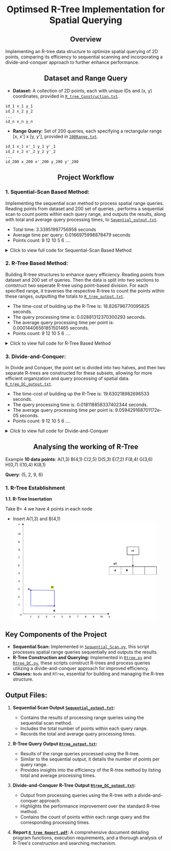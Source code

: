 # __<center>Optimsed R-Tree Implementation for Spatial Querying</center>__


## __<center>Overview</center>__

Implementing an R-tree data structure to optimize spatial querying of 2D points, comparing its efficiency to sequential scanning and incorporating a divide-and-conquer approach to further enhance performance.

## __<center>Dataset and Range Query</center>__
- **Dataset:** A collection of 2D points, each with unique IDs and (x, y) coordinates, provided in [`R_tree_Construction.txt`](https://github.com/VivianNg9/Optimised-R-Tree-Implementation-for-Spatial-Querying/blob/main/R_tree_construction.txt).
``` 
id_1 x_1 y_1
id_2 x_2 y_2
...
id_n x_n y_n
```


- **Range Query:** Set of 200 queries, each specifying a rectangular range [x, x'] x [y, y'], provided in [`200Range.txt`](https://github.com/VivianNg9/Optimised-R-Tree-Implementation-for-Spatial-Querying/blob/main/200Range.txt).
``` 
id_1 x_1 x'_1 y_1 y'_1
id_2 x_2 x'_2 y_2 y'_2
...
id_200 x_200 x'_200 y_200 y'_200
```

## __<center>Project Workflow</center>__

### 1. **Squential-Scan Based Method:** 

Implementing the sequential scan method to process spatial range queries. Reading points from dataset and 200 set of queries , performs a sequential scan to count points within each query range, and outputs the results, along with total and average query processing times, to [`Squential_output.txt`](https://github.com/VivianNg9/Optimised-R-Tree-Implementation-for-Spatial-Querying/blob/main/Squential_output.txt).
- Total time: 3.33951997756958 seconds
- Average time per query: 0.0166975998878479 seconds
- Points count:
  9
  12
  10
  5
  6
  ....

<details>
  <summary>Click to view full code for Sequential-Scan Based Method</summary>

```python
import time

# Load the points from the dataset file
points = [] # Create a blank list to store data points
n=0
with open("R_tree_construction.txt", "r") as file:
    # Iterate over each line in the file
    for data in file.readlines():
        data = data.split()
        # Append a dictionary to 'points' with id, x, and y from the line, converting strings to integers
        points.append( 
            {
                "id": int(data[0]),  
                "x": int(data[1]),   
                "y": int(data[2])    
            }
        )


# Load the range queries
queries = [] # Create a blank list to store query ranges
with open("200Range.txt","r") as range:
    for r in range.readlines():
        r = r.split()  
        # Append a dictionary to 'queries' with x1, x2, y1, and y2 from the line, converting strings to integers
        queries.append({ 
            "x1": int(r[1]),  
            "x2": int(r[2]),  
            "y1": int(r[3]),  
            "y2": int(r[4])   
        })

# List to store the results of each query
results = []
start_time = time.time()  # Record the start time of the query processing

# Iterate through each query in 'queries'
for query in queries:
    count = 0  
    # Iterate through each point in 'points'
    for point in points:
        # Check if the point lies within the bounds of the query box
        if query["x1"] <= point["x"] <= query["x2"] and query["y1"] <= point["y"] <= query["y2"]:
            count += 1  # Increment counter if the point is within the query box
    results.append(count)  # Append the count of points in the query box to 'results'

end_time = time.time()  # Record the end time of the query processing
total_time = end_time - start_time  # Calculate total time taken for processing
average_time_per_query = total_time / len(results)  # Calculate average time per query

# Export the results to an output file
with open('Squential_output.txt', 'w') as f:
    f.write('Total time: ' + str(total_time) + ' seconds' + '\n') 
    f.write('Average time per query: ' + str(average_time_per_query) + ' seconds' + 2*'\n')
    f.write('Points count: ' + "\n")
    for count in results:
        f.write(str(count) + '\n')
```
</details>

### 2. **R-Tree Based Method:** 
Building R-tree structures to enhance query efficiency. Reading points from dataset and 200 set of queries. Then the data is split into two sections to contstruct two seperate R-tree using point-based division. For each specified range, it traverses the respective R-tree to count the points within these ranges, outputting the totals to [`R_tree_output.txt`](https://github.com/VivianNg9/Optimised-R-Tree-Implementation-for-Spatial-Querying/blob/main/Rtree_output.txt).
- The time-cost of building up the R-Tree is: 18.826796770095825 seconds.
- The query processing time is: 0.02881312370300293 seconds.
- The average query processing time per point is: 0.00014406561851501465 seconds.
- Points count:
  9
  12
  10
  5
  6
  ....
<details>
  <summary>Click to view full code for R-Tree Based Method</summary>

```python
import sys
import math
import time

B = 4
def main():
    points = [] # Create a blank list to store data points
    with open("R_tree_construction.txt", "r") as file:
        for data in file.readlines():
            data = data.split()
            # Append a dictionary to 'points' with id, x, and y from the line, converting strings to integers
            points.append({
                "id": int(data[0]),
                "x": int(data[1]),
                "y": int(data[2])
            }
        )
            print("x=", data[1], "y=", data[2])

# Load the range queries
    queries = [] # Create a blank list to store query ranges
    with open("200Range.txt", "r") as range:
        for r in range.readlines():
            r = r.split()
            # Append a dictionary to 'queries' with x1, x2, y1, and y2 from the line, converting strings to integers
            queries.append({
                "x1": int(r[1]),
                "x2": int(r[2]),
                "y1": int(r[3]),
                "y2": int(r[4])
        })
            print ("The current query is", queries[-1])

    # Build R-Tree
    rtree = RTree()

    print("build R-Tree: ")
    print("\n")
    R_Tree_start=time.time() # Record the start time of the query processing

    for point in points: #insert data points from the root one by one 
        rtree.insert(rtree.root, point) 

    R_Tree_end = time.time()  # Record the end time of the query processing
    Used_time=R_Tree_end-R_Tree_start # Calculate total time to build rtree
    print("R-Tree construction completed\n")
    print("The time-cost of building up the R-Tree is",Used_time,"seconds.\n")

    results = [] # create a blank list to store the results
    Answer_query_start=time.time() # record start time for query
    for query in queries: # append points achieve from query function of rtree
        results.append(rtree.query(rtree.root, query))
    Answer_query_end=time.time()
    Query_processing_time=Answer_query_end-Answer_query_start # calculate total query time
    
    print ("There are",results,"data points included in the query.\n")
    print ("The query processing time is",Query_processing_time,"seconds.")

# Create R_tree_output:
    with open('Rtree_output.txt', 'w') as f: 
        f.write("The time-cost of building up the R-Tree is: " + str(Used_time) +" seconds.\n") # Print total time to build rtree
        f.write("The query processing time is: " + str(Query_processing_time) + " seconds.\n") # print total query time
        f.write("The average query processing time per point is: " + str(Query_processing_time/len(results)) + " seconds.\n") # Print average query time
        
        f.write('Points count: ' + "\n")
        for count in results:
            f.write(str(count) + '\n')



class Node(object): #node class
    def __init__(self):
        self.id = 0
        self.child_nodes = [] # list of child nodes ( for internal nodes)
        self.data_points = [] # list of datapoints (for leaf nodes)
        self.parent = None # parent node 
        self.MBR = { #MBR of the node (add value -1 for update later when build the rtree)
            'x1': -1,
            'y1': -1,
            'x2': -1,
            'y2': -1,
        }
    def perimeter(self): # calculate half permeter of the node
        return (self.MBR['x2'] - self.MBR['x1']) + (self.MBR['y2'] - self.MBR['y1'])

    def is_overflow(self): #Check overflow
        if self.is_leaf():
            if self.data_points.__len__() > B: # Check if number of datapoints > B
                return True
            else:
                return False
        else:
            if self.child_nodes.__len__() > B: #Check if number of child nodes > B
                return True
            else:
                return False

    def is_root(self): #Check if the node is root node
        if self.parent is None: #Is a root node if there is no parent node. Otherwise not root node
            return True
        else:
            return False

    def is_leaf(self): #Check if the node is leaf node
        if self.child_nodes.__len__() == 0: #Is leaf node if there is child node. Otherwise leaf node
            return True
        else:
            return False

class RTree(object): #R tree class
    def __init__(self):
        self.root = Node() #Create a root

    def query(self, node, query): #run to answer the query
        num = 0
        if node.is_leaf(): #If the node is leaf node, check the datapoints are in the node
            for point in node.data_points: #check if point in node covered by query
                if self.is_covered(point, query):
                    num = num + 1
            return num
        else:
            for child in node.child_nodes: #If it is not a leaf node, use MBR to check all the child nodes to see whether there is an intersection
                if self.is_intersect(child, query): #If there is an intesection, keep continue to check the child nodes in the next layer till the leaf nodes
                    num = num + self.query(child, query)
            return num

    def is_covered(self, point, query): #Check if points in nodes covered by the query range
        x1, x2, y1, y2 = query['x1'], query['x2'], query['y1'], query['y2']
        if x1 <= point['x'] <= x2 and y1 <= point['y'] <= y2: #Is covered if the x,y of points inside the x1-x2, y1-y2 range
            return True
        else:
            return False    

    def is_intersect(self, node, query): 
        center1_x = (node.MBR['x2'] + node.MBR['x1']) / 2 # Get the x of centerpoint of the node's MBR
        center1_y = (node.MBR['y2'] + node.MBR['y1']) / 2 # Get the y of centerpoint of the node's MBR
        length1 = node.MBR['x2'] - node.MBR['x1'] # Get the length of the node's MBR based on x axis
        width1 = node.MBR['y2'] - node.MBR['y1'] # Get the length of the node's MBR based on y axis
        center2_x = (query['x2'] + query['x1']) / 2 # Get the x of centerpoint of the query's MBR
        center2_y = (query['y2'] + query['y1']) / 2# Get the y of centerpoint of the query's MBR
        length2 = query['x2'] - query['x1'] # Get the length of the range's MBR based on x axis
        width2 = query['y2'] - query['y1'] # Get the length of the range's MBR based on y axis
        if abs(center1_x - center2_x) <= length1 / 2 + length2 / 2 and\
                abs(center1_y - center2_y) <= width1 / 2 + width2 / 2:  #Check if 2 MBR intersects ( distance between 2 centers smaller than length of MBR's sides)
            return True
        else:
            return False                    


    def insert(self, u, p): # insert p(data point) to u (MBR)
        if u.is_leaf(): #check if u is a leaf node
            self.add_data_point(u, p) #add the data point and update the corresponding MBR
            if u.is_overflow(): #Check overflow
                self.handle_overflow(u) #handle overflow for leaf nodes
        else:
            v = self.choose_subtree(u, p) #choose a subtree to insert the data point to miminize the perimeter sum
            self.insert(v, p) #keep continue to check the next layer recursively until it is leaf node
            self.update_mbr(v) #update the MBR for inserting the data point

    def choose_subtree(self, u, p): 
        if u.is_leaf(): #find the leaf and insert the data point
            return u
        else:
            min_increase = sys.maxsize #set an initial value for perimeter increasement
            best_child = None #define the best child node to insert point
            for child in u.child_nodes: #check each child to find the best node to insert the point 
                if min_increase > self.peri_increase(child, p): # check if the perimeter increasement is lower than the min_increase
                    min_increase = self.peri_increase(child, p)
                    best_child = child #change best_child to the child node which the peri_increase is the lowest
            return best_child

    def peri_increase(self, node, p): # calculate the increase of the perimeter after inserting the new data point
        # new perimeter(max/min of node's mbr and the new points) - original perimeter = increase of perimeter
        origin_mbr = node.MBR
        x1, x2, y1, y2 = origin_mbr['x1'], origin_mbr['x2'], origin_mbr['y1'], origin_mbr['y2']
        increase = (max([x1, x2, p['x']]) - min([x1, x2, p['x']]) +
                    max([y1, y2, p['y']]) - min([y1, y2, p['y']])) - node.perimeter()
        return increase


    def handle_overflow(self, u):
        u1, u2 = self.split(u) #u1 u2 are the two splits returned by the function "split"
        # if u is root, create a new root with s1 and s2 as its' children
        if u.is_root():
            new_root = Node() # create new node for the root
            self.add_child(new_root, u1) #add u1 as children to new root
            self.add_child(new_root, u2) #add u2 as children to new root
            self.root = new_root #update the root of the rtree 
            self.update_mbr(new_root)# update the mbr of the root node
        # if u is not root, delete u, and set s1 and s2 as u's parent's new children
        else:
            w = u.parent
            # copy the information of s1 into u
            w.child_nodes.remove(u)
            self.add_child(w, u1) #link the two splits and update the corresponding MBR
            self.add_child(w, u2)
            if w.is_overflow(): #check the parent node recursively for overflow
                self.handle_overflow(w)
            
    def split(self, u):
        # split u into s1 and s2
        best_s1 = Node() # create two nodes s1 and s2
        best_s2 = Node()
        best_perimeter = sys.maxsize
        # u is a leaf node
        if u.is_leaf():
            m = u.data_points.__len__()
            # create two different kinds of divides
            divides = [sorted(u.data_points, key=lambda data_point: data_point['x']),
                       sorted(u.data_points, key=lambda data_point: data_point['y'])] #sorting the points based on X dimension and Y dimension
            for divide in divides:
                for i in range(math.ceil(0.4 * B), m - math.ceil(0.4 * B) + 1): #check the combinations to find a near-optimal one
                    s1 = Node() #Create 1 node contains the first part 
                    s1.data_points = divide[0: i]
                    self.update_mbr(s1)
                    s2 = Node() #Create 1 node contains the second part
                    s2.data_points = divide[i: divide.__len__()]
                    self.update_mbr(s2)
                    if best_perimeter > s1.perimeter() + s2.perimeter(): #Find the best combination to minimize the total perimeter
                        best_perimeter = s1.perimeter() + s2.perimeter()
                        best_s1 = s1
                        best_s2 = s2

        # u is an internal node
        else:
            # create four different kinds of divides
            m = u.child_nodes.__len__()
            divides = [sorted(u.child_nodes, key=lambda child_node: child_node.MBR['x1']), #sorting based on MBRs
                       sorted(u.child_nodes, key=lambda child_node: child_node.MBR['x2']), 
                       sorted(u.child_nodes, key=lambda child_node: child_node.MBR['y1']),
                       sorted(u.child_nodes, key=lambda child_node: child_node.MBR['y2'])]
            for divide in divides:
                for i in range(math.ceil(0.4 * B), m - math.ceil(0.4 * B) + 1): #check the combinations
                    s1 = Node() #Create 1 node contains the first part 
                    s1.child_nodes = divide[0: i]
                    self.update_mbr(s1)
                    s2 = Node() #Create 1 node contains the second part
                    s2.child_nodes = divide[i: divide.__len__()]
                    self.update_mbr(s2)
                    if best_perimeter > s1.perimeter() + s2.perimeter(): #Find the best combination to minimize the total perimeter
                        best_perimeter = s1.perimeter() + s2.perimeter()
                        best_s1 = s1
                        best_s2 = s2

        for child in best_s1.child_nodes: # Update the parent node of the splitted node's children node
            child.parent = best_s1
        for child in best_s2.child_nodes: # Update the parent node of the splitted node's children node
            child.parent = best_s2

        return best_s1, best_s2


    def add_child(self, node, child):
        node.child_nodes.append(child) #add child nodes to the current parent (node) and update the MBRs. It is used in handeling overflows
        child.parent = node
        if child.MBR['x1'] < node.MBR['x1']: #Recalculate MBR
            node.MBR['x1'] = child.MBR['x1']
        if child.MBR['x2'] > node.MBR['x2']:
            node.MBR['x2'] = child.MBR['x2']
        if child.MBR['y1'] < node.MBR['y1']:
            node.MBR['y1'] = child.MBR['y1']
        if child.MBR['y2'] > node.MBR['y2']:
            node.MBR['y2'] = child.MBR['y2']
    # return the child whose MBR requires the minimum increase in perimeter to cover p

    def add_data_point(self, node, data_point): #add data points and update the the MBRS
        node.data_points.append(data_point)
        if data_point['x'] < node.MBR['x1']:
            node.MBR['x1'] = data_point['x']
        if data_point['x'] > node.MBR['x2']:
            node.MBR['x2'] = data_point['x']
        if data_point['y'] < node.MBR['y1']:
            node.MBR['y1'] = data_point['y']
        if data_point['y'] > node.MBR['y2']:
            node.MBR['y2'] = data_point['y']


    def update_mbr(self, node): #update MBRs when forming a new MBR. It is used in checking the combinations and update the root
        x_list = []
        y_list = []
        if node.is_leaf(): #Add x and y to x_list and y_list for leaf node
            x_list = [point['x'] for point in node.data_points]
            y_list = [point['y'] for point in node.data_points]
        else: #If node is not leaf node, add x and y of child node's MBR
            x_list = [child.MBR['x1'] for child in node.child_nodes] + [child.MBR['x2'] for child in node.child_nodes]
            y_list = [child.MBR['y1'] for child in node.child_nodes] + [child.MBR['y2'] for child in node.child_nodes]
        new_mbr = { #update MBR 
            'x1': min(x_list),
            'x2': max(x_list),
            'y1': min(y_list),
            'y2': max(y_list)
        }
        node.MBR = new_mbr


if __name__ == '__main__':
    main()
```
</details>

### 3. **Divide-and-Conquer:** 
In Divide and Conquer, the  point  set  is  divided  into  two  halves,  and  then  two separate R-trees are constructed for these subsets, allowing for more efficient organization and query processing of spatial data. [`R_tree_DC_output.txt`](https://github.com/VivianNg9/Optimised-R-Tree-Implementation-for-Spatial-Querying/blob/main/Rtree_DC_output.txt).
- The time-cost of building up the R-Tree is: 19.630218982696533 seconds.
- The query processing time is: 0.018118858337402344 seconds.
- The average query processing time per point is: 9.059429168701172e-05 seconds.
- Points count:
  9
  12
  10
  5
  6
  ....
<details>
  <summary>Click to view full code for Divide-and-Conquer</summary>

```python
import sys
import math
import time

B = 4
def main():
    points = [] # Create a blank list to store data points
    with open("R_tree_construction.txt", "r") as file:
        for data in file.readlines():
            data = data.split()
            # Append a dictionary to 'points' with id, x, and y from the line, converting strings to integers
            points.append({
                "id": int(data[0]),
                "x": int(data[1]),
                "y": int(data[2])
            }
        )
            print("x=", data[1], "y=", data[2])

# Load the range queries
    queries = [] # Create a blank list to store query ranges
    with open("200Range.txt", "r") as range:
        for r in range.readlines():
            r = r.split()
            # Append a dictionary to 'queries' with x1, x2, y1, and y2 from the line, converting strings to integers
            queries.append({
                "x1": int(r[1]),
                "x2": int(r[2]),
                "y1": int(r[3]),
                "y2": int(r[4])
        })
            print ("The current query is", queries[-1])
    
    points.sort(key=lambda point: point['x'])  # Sort data points based on x-value

    # Divide the sorted data points into two sets
    mid_index = len(points) // 2
    points1 = points[:mid_index]
    points2 = points[mid_index:]
    

    # Build R-Tree for first half
    rtree1 = RTree()
    # build R-Tree for second half
    rtree2 = RTree()


    print("build R-Tree: ")
    print("\n")

    R_Tree_start=time.time() # Record the start time of the query processing
    
    for point in points1: #insert data points from the root one by one 
        rtree1.insert(rtree1.root, point) 
    for point in points2: #insert data points from the root one by one 
        rtree2.insert(rtree2.root, point) 

    R_Tree_end = time.time()  # Record the end time of the query processing
    Used_time=R_Tree_end-R_Tree_start # Calculate total time to build rtree
    print("R-Tree construction completed\n")
    print("The time-cost of building up the R-Tree is",Used_time,"seconds.\n")

    results = [] # create a blank list to store the results
    Answer_query_start=time.time() # record start time for query
    for query in queries:
        # Query both R-Trees
        results_rtree1 = rtree1.query(rtree1.root, query)
        results_rtree2 = rtree2.query(rtree2.root, query)
        # Combine results (this step may vary depending on your specific requirements)
        combined_results = results_rtree1 + results_rtree2
        results.append(combined_results)

    Answer_query_end=time.time()
    Query_processing_time=Answer_query_end-Answer_query_start # calculate total query time
    print ("There are",results,"data points included in the query.\n")
    print ("The query processing time is",Query_processing_time,"seconds.")

# Create R_tree_output:
    with open('Rtree_DC_output.txt', 'w') as f: 
        f.write("The time-cost of building up the R-Tree is: " + str(Used_time) +" seconds.\n") # Print total time to build rtree
        f.write("The query processing time is: " + str(Query_processing_time) + " seconds.\n") # print total query time
        f.write("The average query processing time per point is: " + str(Query_processing_time/len(results)) + " seconds.\n") # Print average query time
        
        f.write('Points count: ' + "\n")
        for count in results:
            f.write(str(count) + '\n')


class Node(object): #node class
    def __init__(self):
        self.id = 0
        self.child_nodes = [] # list of child nodes ( for internal nodes)
        self.data_points = [] # list of datapoints (for leaf nodes)
        self.parent = None # parent node 
        self.MBR = { #MBR of the node (add value -1 for update later when build the rtree)
            'x1': -1,
            'y1': -1,
            'x2': -1,
            'y2': -1,
        }
    def perimeter(self): # calculate half permeter of the node
        return (self.MBR['x2'] - self.MBR['x1']) + (self.MBR['y2'] - self.MBR['y1'])

    def is_overflow(self): #Check overflow
        if self.is_leaf():
            if self.data_points.__len__() > B: # Check if number of datapoints > B
                return True
            else:
                return False
        else:
            if self.child_nodes.__len__() > B: #Check if number of child nodes > B
                return True
            else:
                return False

    def is_root(self): #Check if the node is root node
        if self.parent is None: #Is a root node if there is no parent node. Otherwise not root node
            return True
        else:
            return False

    def is_leaf(self): #Check if the node is leaf node
        if self.child_nodes.__len__() == 0: #Is leaf node if there is child node. Otherwise leaf node
            return True
        else:
            return False

class RTree(object): #R tree class
    def __init__(self):
        self.root = Node() #Create a root

    def query(self, node, query): #run to answer the query
        num = 0
        if node.is_leaf(): #If the node is leaf node, check the datapoints are in the node
            for point in node.data_points: #check if point in node covered by query
                if self.is_covered(point, query):
                    num = num + 1
            return num
        else:
            for child in node.child_nodes: #If it is not a leaf node, use MBR to check all the child nodes to see whether there is an intersection
                if self.is_intersect(child, query): #If there is an intesection, keep continue to check the child nodes in the next layer till the leaf nodes
                    num = num + self.query(child, query)
            return num

    def is_covered(self, point, query): #Check if points in nodes covered by the query range
        x1, x2, y1, y2 = query['x1'], query['x2'], query['y1'], query['y2']
        if x1 <= point['x'] <= x2 and y1 <= point['y'] <= y2: #Is covered if the x,y of points inside the x1-x2, y1-y2 range
            return True
        else:
            return False    

    def is_intersect(self, node, query): 
        center1_x = (node.MBR['x2'] + node.MBR['x1']) / 2 # Get the x of centerpoint of the node's MBR
        center1_y = (node.MBR['y2'] + node.MBR['y1']) / 2 # Get the y of centerpoint of the node's MBR
        length1 = node.MBR['x2'] - node.MBR['x1'] # Get the length of the node's MBR based on x axis
        width1 = node.MBR['y2'] - node.MBR['y1'] # Get the length of the node's MBR based on y axis
        center2_x = (query['x2'] + query['x1']) / 2 # Get the x of centerpoint of the query's MBR
        center2_y = (query['y2'] + query['y1']) / 2# Get the y of centerpoint of the query's MBR
        length2 = query['x2'] - query['x1'] # Get the length of the range's MBR based on x axis
        width2 = query['y2'] - query['y1'] # Get the length of the range's MBR based on y axis
        if abs(center1_x - center2_x) <= length1 / 2 + length2 / 2 and\
                abs(center1_y - center2_y) <= width1 / 2 + width2 / 2:  #Check if 2 MBR intersects ( distance between 2 centers smaller than length of MBR's sides)
            return True
        else:
            return False                    


    def insert(self, u, p): # insert p(data point) to u (MBR)
        if u.is_leaf(): #check if u is a leaf node
            self.add_data_point(u, p) #add the data point and update the corresponding MBR
            if u.is_overflow(): #Check overflow
                self.handle_overflow(u) #handle overflow for leaf nodes
        else:
            v = self.choose_subtree(u, p) #choose a subtree to insert the data point to miminize the perimeter sum
            self.insert(v, p) #keep continue to check the next layer recursively until it is leaf node
            self.update_mbr(v) #update the MBR for inserting the data point

    def choose_subtree(self, u, p): 
        if u.is_leaf(): #find the leaf and insert the data point
            return u
        else:
            min_increase = sys.maxsize #set an initial value for perimeter increasement
            best_child = None #define the best child node to insert point
            for child in u.child_nodes: #check each child to find the best node to insert the point 
                if min_increase > self.peri_increase(child, p): # check if the perimeter increasement is lower than the min_increase
                    min_increase = self.peri_increase(child, p)
                    best_child = child #change best_child to the child node which the peri_increase is the lowest
            return best_child

    def peri_increase(self, node, p): # calculate the increase of the perimeter after inserting the new data point
        # new perimeter(max/min of node's mbr and the new points) - original perimeter = increase of perimeter
        origin_mbr = node.MBR
        x1, x2, y1, y2 = origin_mbr['x1'], origin_mbr['x2'], origin_mbr['y1'], origin_mbr['y2']
        increase = (max([x1, x2, p['x']]) - min([x1, x2, p['x']]) +
                    max([y1, y2, p['y']]) - min([y1, y2, p['y']])) - node.perimeter()
        return increase


    def handle_overflow(self, u):
        u1, u2 = self.split(u) #u1 u2 are the two splits returned by the function "split"
        # if u is root, create a new root with s1 and s2 as its' children
        if u.is_root():
            new_root = Node() # create new node for the root
            self.add_child(new_root, u1) #add u1 as children to new root
            self.add_child(new_root, u2) #add u2 as children to new root
            self.root = new_root #update the root of the rtree 
            self.update_mbr(new_root)# update the mbr of the root node
        # if u is not root, delete u, and set s1 and s2 as u's parent's new children
        else:
            w = u.parent
            # copy the information of s1 into u
            w.child_nodes.remove(u)
            self.add_child(w, u1) #link the two splits and update the corresponding MBR
            self.add_child(w, u2)
            if w.is_overflow(): #check the parent node recursively for overflow
                self.handle_overflow(w)
            
    def split(self, u):
        # split u into s1 and s2
        best_s1 = Node() # create two nodes s1 and s2
        best_s2 = Node()
        best_perimeter = sys.maxsize
        # u is a leaf node
        if u.is_leaf():
            m = u.data_points.__len__()
            # create two different kinds of divides
            divides = [sorted(u.data_points, key=lambda data_point: data_point['x']),
                       sorted(u.data_points, key=lambda data_point: data_point['y'])] #sorting the points based on X dimension and Y dimension
            for divide in divides:
                for i in range(math.ceil(0.4 * B), m - math.ceil(0.4 * B) + 1): #check the combinations to find a near-optimal one
                    s1 = Node() #Create 1 node contains the first part 
                    s1.data_points = divide[0: i]
                    self.update_mbr(s1)
                    s2 = Node() #Create 1 node contains the second part
                    s2.data_points = divide[i: divide.__len__()]
                    self.update_mbr(s2)
                    if best_perimeter > s1.perimeter() + s2.perimeter(): #Find the best combination to minimize the total perimeter
                        best_perimeter = s1.perimeter() + s2.perimeter()
                        best_s1 = s1
                        best_s2 = s2

        # u is an internal node
        else:
            # create four different kinds of divides
            m = u.child_nodes.__len__()
            divides = [sorted(u.child_nodes, key=lambda child_node: child_node.MBR['x1']), #sorting based on MBRs
                       sorted(u.child_nodes, key=lambda child_node: child_node.MBR['x2']), 
                       sorted(u.child_nodes, key=lambda child_node: child_node.MBR['y1']),
                       sorted(u.child_nodes, key=lambda child_node: child_node.MBR['y2'])]
            for divide in divides:
                for i in range(math.ceil(0.4 * B), m - math.ceil(0.4 * B) + 1): #check the combinations
                    s1 = Node() #Create 1 node contains the first part 
                    s1.child_nodes = divide[0: i]
                    self.update_mbr(s1)
                    s2 = Node() #Create 1 node contains the second part
                    s2.child_nodes = divide[i: divide.__len__()]
                    self.update_mbr(s2)
                    if best_perimeter > s1.perimeter() + s2.perimeter(): #Find the best combination to minimize the total perimeter
                        best_perimeter = s1.perimeter() + s2.perimeter()
                        best_s1 = s1
                        best_s2 = s2

        for child in best_s1.child_nodes: # Update the parent node of the splitted node's children node
            child.parent = best_s1
        for child in best_s2.child_nodes: # Update the parent node of the splitted node's children node
            child.parent = best_s2

        return best_s1, best_s2


    def add_child(self, node, child):
        node.child_nodes.append(child) #add child nodes to the current parent (node) and update the MBRs. It is used in handeling overflows
        child.parent = node
        if child.MBR['x1'] < node.MBR['x1']: #Recalculate MBR
            node.MBR['x1'] = child.MBR['x1']
        if child.MBR['x2'] > node.MBR['x2']:
            node.MBR['x2'] = child.MBR['x2']
        if child.MBR['y1'] < node.MBR['y1']:
            node.MBR['y1'] = child.MBR['y1']
        if child.MBR['y2'] > node.MBR['y2']:
            node.MBR['y2'] = child.MBR['y2']
    # return the child whose MBR requires the minimum increase in perimeter to cover p

    def add_data_point(self, node, data_point): #add data points and update the the MBRS
        node.data_points.append(data_point)
        if data_point['x'] < node.MBR['x1']:
            node.MBR['x1'] = data_point['x']
        if data_point['x'] > node.MBR['x2']:
            node.MBR['x2'] = data_point['x']
        if data_point['y'] < node.MBR['y1']:
            node.MBR['y1'] = data_point['y']
        if data_point['y'] > node.MBR['y2']:
            node.MBR['y2'] = data_point['y']


    def update_mbr(self, node): #update MBRs when forming a new MBR. It is used in checking the combinations and update the root
        x_list = []
        y_list = []
        if node.is_leaf(): #Add x and y to x_list and y_list for leaf node
            x_list = [point['x'] for point in node.data_points]
            y_list = [point['y'] for point in node.data_points]
        else: #If node is not leaf node, add x and y of child node's MBR
            x_list = [child.MBR['x1'] for child in node.child_nodes] + [child.MBR['x2'] for child in node.child_nodes]
            y_list = [child.MBR['y1'] for child in node.child_nodes] + [child.MBR['y2'] for child in node.child_nodes]
        new_mbr = { #update MBR 
            'x1': min(x_list),
            'x2': max(x_list),
            'y1': min(y_list),
            'y2': max(y_list)
        }
        node.MBR = new_mbr

if __name__ == '__main__':
    main()
```
</details>


## __<center>Analysing the working of R-Tree</center>__
Example **10 data points**: 
A(1,3)
B(4,1)
C(2,5) 
D(5,3)
E(7,2) 
F(8,4)
G(3,6)
H(0,7)
I(10,4)
K(8,1)

**Query**: (5, 2, 9, 6) 

### 1. R-Tree Establishment 
**1.1. R-Tree Insertation**

Take B= 4 we have 4 points in each node
- Insert A(1,3) and B(4,1)
![InsertAB](https://github.com/VivianNg9/Optimised-R-Tree-Implementation-for-Spatial-Querying/blob/main/image/InsertAB.png)





## Key Components of the Project
- **Sequential Scan:** Implemented in [`Sequential_Scan.py`](https://github.com/VivianNg9/Data-Mining/blob/main/R-tree/Sequential_Scan.py), this script processes spatial range queries sequentially and outputs the results.
- **R-Tree Construction and Querying:** Implemented in [`Rtree.py`](https://github.com/VivianNg9/Data-Mining/blob/main/R-tree/Rtree.py) and [`Rtree_DC.py`](https://github.com/VivianNg9/Data-Mining/blob/main/R-tree/Rtree_DC.py), these scripts construct R-trees and process queries utilizing a divide-and-conquer approach for improved efficiency.
- **Classes:** `Node` and `RTree`, essential for building and managing the R-tree structure.

## Output Files:
1. **Sequential Scan Output [`Sequential_output.txt`](https://github.com/VivianNg9/Data-Mining/blob/main/R-tree/Squential_output.txt):**
   - Contains the results of processing range queries using the sequential scan method.
   - Includes the total number of points within each query range.
   - Records the total and average query processing times.

2. **R-Tree Query Output [`Rtree_output.txt`](https://github.com/VivianNg9/Data-Mining/blob/main/R-tree/Rtree_output.txt):**
   - Results of the range queries processed using the R-tree.
   - Similar to the sequential output, it details the number of points per query range.
   - Provides insights into the efficiency of the R-tree method by listing total and average processing times.

3. **Divide-and-Conquer R-Tree Output [`Rtree_DC_output.txt`](https://github.com/VivianNg9/Data-Mining/blob/main/R-tree/Rtree_DC_output.txt):**
   - Output from processing queries using the R-tree with a divide-and-conquer approach.
   - Highlights the performance improvement over the standard R-tree method.
   - Contains the count of points within each range query and the corresponding processing times.

4. **Report [`R tree Report.pdf`](https://github.com/VivianNg9/Data-Mining/blob/main/R-tree/R-tree.pdf):**
   A comprehensive document detailing program functions, execution requirements, and a thorough analysis of R-Tree's construction and searching mechanism.





